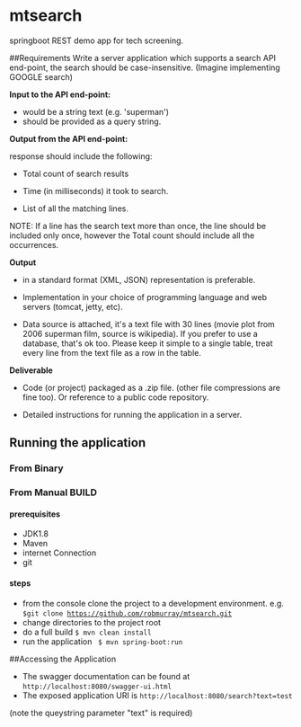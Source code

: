 # mtsearch
springboot REST demo app for tech screening.

##Requirements
Write a server application which supports a search API end-point, the search should be case-insensitive. (Imagine implementing GOOGLE search)

**Input to the API end-point:** 
* would be a string text (e.g. 'superman')
* should be provided as a query string. 

**Output from the API end-point:**

response should include the following:
  
* Total count of search results

* Time (in milliseconds) it took to search.

* List of all the matching lines.


NOTE: If a line has the search text more than once, the line should be included only once, however the Total count should include all the occurrences.

**Output** 

* in a standard format (XML, JSON) representation is preferable.              
                
* Implementation in your choice of programming language and web servers (tomcat, jetty, etc).
 
* Data source is attached, it's a text file with 30 lines (movie plot from 2006 superman film, source is wikipedia).
  If you prefer to use a database, that's ok too. Please keep it simple to a single table, treat every line from the text file as a row in the table.
 
**Deliverable** 

* Code (or project) packaged as a .zip file. (other file compressions are fine too). Or reference to a public code repository.

* Detailed instructions for running the application in a server.


## Running the application

### From Binary


### From Manual BUILD

#### prerequisites
- JDK1.8
- Maven
- internet Connection
- git

#### steps
- from the console clone the project to a development environment. 
e.g. 
<code>$git clone https://github.com/robmurray/mtsearch.git </code>
- change directories to the project root
- do a full build
 <code>$ mvn clean install</code>
- run the application 
<code> $ mvn spring-boot:run</code>


##Accessing the Application
- The swagger documentation can be found at 
<code>http://localhost:8080/swagger-ui.html</code>
- The exposed application URI is 
 <code>http://localhost:8080/search?text=test</code>
 
(note the queystring parameter "text" is required)
 

